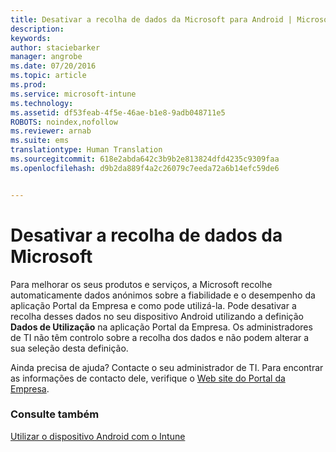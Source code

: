 ```yaml
---
title: Desativar a recolha de dados da Microsoft para Android | Microsoft Intune
description: 
keywords: 
author: staciebarker
manager: angrobe
ms.date: 07/20/2016
ms.topic: article
ms.prod: 
ms.service: microsoft-intune
ms.technology: 
ms.assetid: df53feab-4f5e-46ae-b1e8-9adb048711e5
ROBOTS: noindex,nofollow
ms.reviewer: arnab
ms.suite: ems
translationtype: Human Translation
ms.sourcegitcommit: 618e2abda642c3b9b2e813824dfd4235c9309faa
ms.openlocfilehash: d9b2da889f4a2c26079c7eeda72a6b14efc59de6


---
```



# Desativar a recolha de dados da Microsoft
Para melhorar os seus produtos e serviços, a Microsoft recolhe automaticamente dados anónimos sobre a fiabilidade e o desempenho da aplicação Portal da Empresa e como pode utilizá-la. Pode desativar a recolha desses dados no seu dispositivo Android utilizando a definição **Dados de Utilização** na aplicação Portal da Empresa. Os administradores de TI não têm controlo sobre a recolha dos dados e não podem alterar a sua seleção desta definição.

Ainda precisa de ajuda? Contacte o seu administrador de TI. Para encontrar as informações de contacto dele, verifique o [Web site do Portal da Empresa](http://portal.manage.microsoft.com).

### Consulte também
[Utilizar o dispositivo Android com o Intune](using-your-android-device-with-intune.md)



<!--HONumber=Jul16_HO4-->


